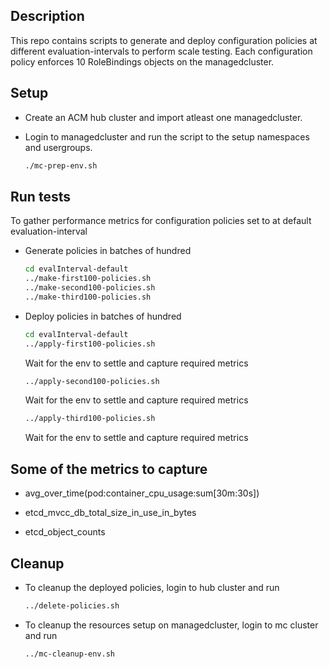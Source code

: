 ## Description

This repo contains scripts to generate and deploy configuration policies at different evaluation-intervals to perform scale testing.
Each configuration policy enforces 10 RoleBindings objects on the managedcluster. 


## Setup

- Create an ACM hub cluster and import atleast one managedcluster. 

- Login to managedcluster and run the script to the setup namespaces and usergroups.
  ```bash
  ./mc-prep-env.sh
  ```

## Run tests

To gather performance metrics for configuration policies set to at default evaluation-interval 

- Generate policies in batches of hundred
  ```bash
  cd evalInterval-default
  ../make-first100-policies.sh
  ../make-second100-policies.sh
  ../make-third100-policies.sh
  ```


- Deploy policies in batches of hundred
  ```bash
  cd evalInterval-default
  ../apply-first100-policies.sh
  ```
  Wait for the env to settle and capture required metrics
  ```bash
  ../apply-second100-policies.sh
  ```
  Wait for the env to settle and capture required metrics
  ```bash
  ../apply-third100-policies.sh
  ```
  Wait for the env to settle and capture required metrics


## Some of the metrics to capture

  - avg_over_time(pod:container_cpu_usage:sum[30m:30s]) 

  - etcd_mvcc_db_total_size_in_use_in_bytes

  - etcd_object_counts


## Cleanup

- To cleanup the deployed policies, login to hub cluster and run
  ```bash
  ../delete-policies.sh
  ```
- To cleanup the resources setup on managedcluster, login to mc cluster and run 
  ```bash
  ../mc-cleanup-env.sh
  ``` 
 

